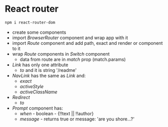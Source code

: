 # React router

```sh
npm i react-router-dom
```

- create some components
- import _BrowserRouter_ component and wrap app with it
- import _Route_ component and add path, exact and render or component to it
- wrap _Route_ components in _Switch_ component
  - data from route are in _match_ prop (match.params)
- _Link_ has only one attribute
  - _to_ and it is string '/readme'
- _NavLink_ has the same as _Link_ and:
  - _exact_
  - _activeStyle_
  - _activeClassName_
- _Redirect_
  - _to_
- _Prompt_ component has:
  - _when_ - boolean - {!!text || !!author}
  - _message_ - returns true or message: 'are you shore...?'

